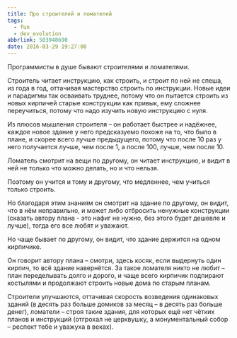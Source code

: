 ```yaml
---
title: Про строителей и ломателей
tags:
  - fun
  - dev_evolution
abbrlink: 503948690
date: 2016-03-29 19:27:00
---
```

Программисты в душе бывают строителями и ломателями.

Строитель читает инструкцию, как строить, и строит по ней не спеша, из года в год, оттачивая мастерство строить по инструкции. Новые идеи и парадигмы так осваивать труднее, потому что он пытается строить из новых кирпичей старые конструкции как привык, ему сложнее переучиться, потому что надо изучить новую инструкцию с нуля.

Из плюсов мышления строителя – он работает быстрее и надёжнее, каждое новое здание у него предсказуемо похоже на то, что было в плане, и скорее всего лучше предыдущего, потому что после 10 раз у него получается лучше, чем после 1, а после 100, лучше, чем после 10.

Ломатель смотрит на вещи по другому, он читает инструкцию, и видит в ней не только что можно делать, но и что нельзя.

Поэтому он учится и тому и другому, что медленнее, чем учиться только строить.

Но благодаря этим знаниям он смотрит на здание по другому, он видит, что в нём неправильно, и может либо отбросить ненужные конструкции (сказать автору плана - это нафиг не нужно, без этого будет дешевле и лучше), тогда его все любят и уважают.

Но чаще бывает по другому, он видит, что здание держится на одном кирпичике.

Он говорит автору плана – смотри, здесь косяк, если выдернуть один кирпич, то всё здание навернётся. За такое ломателя никто не любит – план переделывать долго и дорого, и чаще всего кирпичик подпирают костылями и продолжают строить новые дома по старым планам.

Строители улучшаются, оттачивая скорость возведения одинаковых зданий (в десять раз больше домиков за месяц – в десять раз больше денег), ломатели – строя такие здания, для которых ещё нет чётких планов и инструкций (отгрохал не церквушку, а монументальный собор – респект тебе и уважуха в веках).